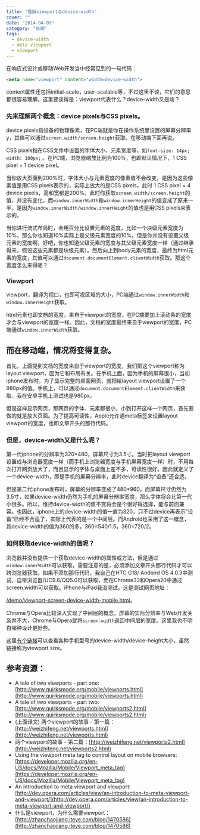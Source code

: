 ```yaml
---
title: "理解viewport与device-width"
cover: ""
date: "2014-04-09"
category: "前端"
tags:
  - device-width
  - meta viewport
  - viewport
---
```


在响应式设计或移动Web开发当中经常见到的一句代码：

```html
<meta name="viewport" content="width=device-width">
```

content属性还包括initial-scale，user-scalable等，不过这里不谈，它们的意思都很容易理解。这里要谈得是：viewport代表什么？device-width又是啥？

### 先来理解两个概念：device pixels与CSS pixels。

device pixels指设备的物理像素，在PC端就是你在操作系统里设置的屏幕分辨率y，其值可以通过`screen.width/screen.height`获取。在移动端下面再说。

CSS pixels指在CSS文件中设置的字体大小、元素宽度等，如`font-size: 14px;` `width: 100px;` 。在PC端，浏览器缩放比例为100%，也即默认情况下，1 CSS pixel = 1 device pixel。

当你放大页面到200%时，字体大小与元素宽度的像素值不会改变，是因为这些像素值是用CSS pixels表示的，实际上放大的是CSS pixels，此时 1 CSS pixel = 4 device pixels，高和宽都是200%。此时你获取`screen.width/screen.height`的值，并没有变化，而`window.innerWidth`和`window.innerHeight`的值变成了原来一半，是因为`window.innerWidth/window.innerHeight`的值也是用CSS pixels来表示的。

当你进行流式布局时，会用百分比设置元素的宽度，比如一个块级元素宽度为10%，那么你也知道10%实际上是父级元素宽度的10%。但是你并没有设置父级元素的宽度啊，好吧，你也知道父级元素的宽度与其父级元素宽度一样（通过继承得来，假设这些元素都是块级元素）。然后向上到body元素的宽度，最终为html元素的宽度，其值可以通过`document.documentElement.clientWidth`获取。那这个宽度怎么来得呢？

### Viewport

viewport，翻译为视口，也即可视区域的大小，PC端通过`window.innerWidth`和`window.innerHeight`获取。

html元素也即文档的宽度，来自于viewport的宽度，在PC端要加上滚动条的宽度才会与viewport的宽度一样。因此，文档的宽度最终来自于viewport的宽度，PC端通过`window.innerWidth`获取。

## 而在移动端，情况将变得复杂。

首先，上面提到文档的宽度来自于viewport的宽度，我们把这个viewport称为layout viewport，因为它和布局有关。在手机上面，因为手机的屏幕很小，当初iphone发布时，为了显示完整的桌面网页，就把给layout viewport设置了一个980px的值。手机上，可以通过`document.documentElement.clientWidth`来获取，我在安卓手机上测试也是980px。

但是这样显示网页，那网页的字体、元素都很小，小到打开这样一个网页，首先要做的就是放大页面。为了提高可读性，Apple允许通meta标签来设置layout viewport的宽度，也即文章开头的那行代码。

### 但是，device-width又是什么呢？

第一代iphone的分辨率为320*480，屏幕尺寸为3.5寸。当时把layout viewport设置成与浏览器宽度一样（而手机上浏览器宽度与手机屏幕宽度一样）时，不用每次打开网页放大了，而且显示的字体与桌面上差不多，可读性很好。因此就定义了一个device-width，即是手机的屏幕分辨率，此时device翻译为“设备”还合适。

但是第二代iphone发布时，屏幕的分辨率变成了480*960，而屏幕尺寸仍然为3.5寸，如果device-width仍然为手机的屏幕分辨率宽度，那么字体将会比第一代小很多。所以，维持device-width的值不变将会是个很好得选择，能与前面兼容。也因此，iphone上的device-width的值一直为320，只不过device再表示“设备”已经不合适了，实际上代表的是一个中间层。而Android也采用了这一概念，其device-width的值为360的多，360=540/1.5，360=720/2。

### 如何获取device-width的值呢？

浏览器并没有提供一个获取device-width的属性或方法，但是通过`window.innerWidth`可以获取，需要注意的是，必须添加文章开头那行代码才可以跨浏览器获取。如果不添加那行代码，我自己在HTC G18/ Andoird OS 4.0.3中测试，自带浏览器/UC9.6/QQ5.0可以获取，而在Chrome33和Opera20中通过screen.width可以获取。iPhone与iPad我没测试。这是测试网页地址：

[/demo/viewport-screen-device-width-mobile.html](/demo/viewport-screen-device-width-mobile.html)。

Chrome与Opera比较深入实现了中间层的概念，屏幕的实际分辨率与Web开发关系并不大，Chrome与Opera就将`screen.width`返回中间层的宽度。这里我也不明白哪种设计更好些。

这里[有个链接](http://viewportsizes.com/?filter=)可以查看各种手机型号的device-width/device-height大小，虽然链接称为viewport size。

## 参考资源：

* A tale of two viewports - part one: [http://www.quirksmode.org/mobile/viewports.html](http://www.quirksmode.org/mobile/viewports.html)
* A tale of two viewports - part two: [http://www.quirksmode.org/mobile/viewports2.html](http://www.quirksmode.org/mobile/viewports2.html)
* (上面译文) 两个viewport的故事 - 第一篇：[http://weizhifeng.net/viewports.html](http://weizhifeng.net/viewports.html)
* 两个viewport的故事 - 第二篇：[http://weizhifeng.net/viewports2.html](http://weizhifeng.net/viewports2.html)
* Using the viewport meta tag to control layout on mobile browsers: [https://developer.mozilla.org/en-US/docs/Mozilla/Mobile/Viewport_meta_tag](https://developer.mozilla.org/en-US/docs/Mozilla/Mobile/Viewport_meta_tag)
* An introduction to meta viewport and viewport: [http://dev.opera.com/articles/view/an-introduction-to-meta-viewport-and-viewport/](http://dev.opera.com/articles/view/an-introduction-to-meta-viewport-and-viewport/)
* 什么是viewport，为什么需要viewport：[http://zhanchaojiang.iteye.com/blog/1470586](http://zhanchaojiang.iteye.com/blog/1470586)
